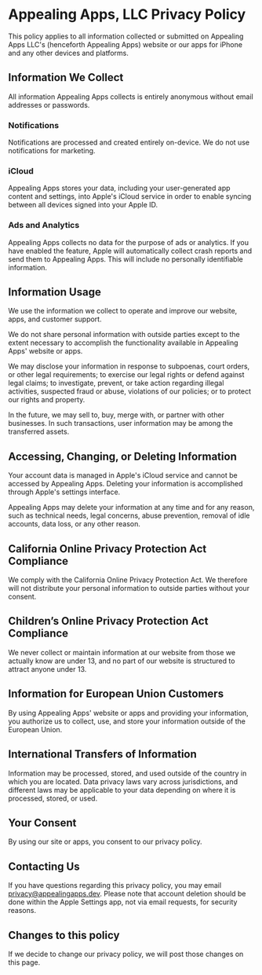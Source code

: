 # Appealing Apps, LLC Privacy Policy
This policy applies to all information collected or submitted on Appealing Apps LLC's (henceforth Appealing Apps) website or our apps for iPhone and any other devices and platforms.

## Information We Collect
All information Appealing Apps collects is entirely anonymous without email addresses or passwords.

### Notifications
Notifications are processed and created entirely on-device. We do not use notifications for marketing.

### iCloud
Appealing Apps stores your data, including your user-generated app content and settings, into Apple's iCloud service in order to enable syncing between all devices signed into your Apple ID.

### Ads and Analytics
Appealing Apps collects no data for the purpose of ads or analytics. If you have enabled the feature, Apple will automatically collect crash reports and send them to Appealing Apps. This will include no personally identifiable information.

## Information Usage
We use the information we collect to operate and improve our website, apps, and customer support.

We do not share personal information with outside parties except to the extent necessary to accomplish the functionality available in Appealing Apps' website or apps.

We may disclose your information in response to subpoenas, court orders, or other legal requirements; to exercise our legal rights or defend against legal claims; to investigate, prevent, or take action regarding illegal activities, suspected fraud or abuse, violations of our policies; or to protect our rights and property.

In the future, we may sell to, buy, merge with, or partner with other businesses. In such transactions, user information may be among the transferred assets.

## Accessing, Changing, or Deleting Information
Your account data is managed in Apple's iCloud service and cannot be accessed by Appealing Apps. Deleting your information is accomplished through Apple's settings interface.

Appealing Apps may delete your information at any time and for any reason, such as technical needs, legal concerns, abuse prevention, removal of idle accounts, data loss, or any other reason.

## California Online Privacy Protection Act Compliance
We comply with the California Online Privacy Protection Act. We therefore will not distribute your personal information to outside parties without your consent.

## Children’s Online Privacy Protection Act Compliance
We never collect or maintain information at our website from those we actually know are under 13, and no part of our website is structured to attract anyone under 13.

## Information for European Union Customers
By using Appealing Apps' website or apps and providing your information, you authorize us to collect, use, and store your information outside of the European Union.

## International Transfers of Information
Information may be processed, stored, and used outside of the country in which you are located. Data privacy laws vary across jurisdictions, and different laws may be applicable to your data depending on where it is processed, stored, or used.

## Your Consent
By using our site or apps, you consent to our privacy policy.

## Contacting Us
If you have questions regarding this privacy policy, you may email privacy@appealingapps.dev. Please note that account deletion should be done within the Apple Settings app, not via email requests, for security reasons.

## Changes to this policy
If we decide to change our privacy policy, we will post those changes on this page.
